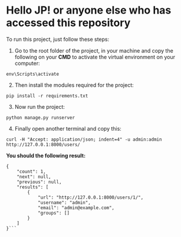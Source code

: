 # Hello JP! or anyone else who has accessed this repository

To run this project, just follow these steps:

1. Go to the root folder of the project, in your machine and copy the following on your **CMD** to activate the virtual environment on your computer:

```
env\Scripts\activate
```

2. Then install the modules required for the project:

```
pip install -r requirements.txt
```

3. Now run the project:

```
python manage.py runserver
```

4. Finally open another terminal and copy this: 

```
curl -H "Accept: application/json; indent=4" -u admin:admin http://127.0.0.1:8000/users/
```

**You should the following result:**
```
{
    "count": 1,
    "next": null,
    "previous": null,
    "results": [
        {
            "url": "http://127.0.0.1:8000/users/1/",
            "username": "admin",
            "email": "admin@example.com",
            "groups": []
        }
    ]
}```
